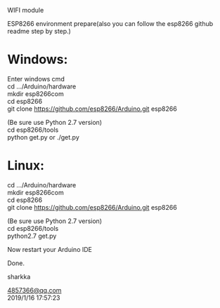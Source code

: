 
WIFI module

ESP8266 environment prepare(also you can follow the esp8266 github readme step by step.)

Windows:  
================================  
Enter windows cmd  
cd .../Arduino/hardware  
mkdir esp8266com  
cd esp8266  
git clone https://github.com/esp8266/Arduino.git esp8266

(Be sure use Python 2.7 version)  
cd esp8266/tools  
python get.py or ./get.py  

Linux:  
================================  
cd .../Arduino/hardware  
mkdir esp8266com  
cd esp8266  
git clone https://github.com/esp8266/Arduino.git esp8266

(Be sure use Python 2.7 version)  
cd esp8266/tools  
python2.7 get.py  

Now restart your Arduino IDE

Done.

sharkka

4857366@qq.com  
2019/1/16 17:57:23  
